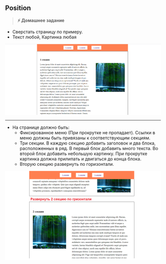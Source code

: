 
## Position

> **⚡️ Домашнее задание**

- Сверстать страницу по примеру.
- Текст любой, Картинка любая

<img src="./img/img1.png" />

---

- На странице должно быть:
	- Фиксированное меню (При прокрутке не пропадает). Ссылки в меню должны быть привязаны к соответствующим секциям.
	- Три секции. В каждую секцию добавить заголовок и два блока, расположенных в ряд. В первый блок добавить много текста. Во второй блок добавить небольшую картинку. При прокрутке картинка должна прилипать и двигаться до конца блока.
	- Вторую секцию развернуть по горизонтали.

<img src="./img/img2.png" />
